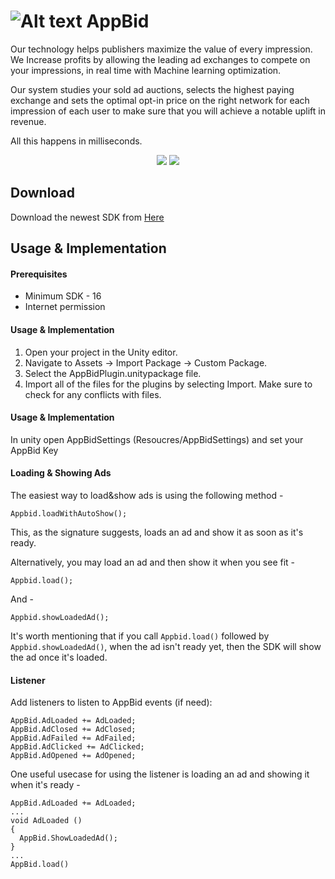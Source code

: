 # ![Alt text](https://appbid.com/img/appbid_logo.png?raw=true "AppBid") AppBid

Our technology helps publishers maximize the value of every impression.
We Increase profits by allowing the leading ad exchanges to compete on your impressions, in real time with Machine learning optimization.

Our system studies your sold ad auctions, selects the highest paying exchange and sets the optimal opt-in price on the right network for each impression of each user to make sure that you will achieve a notable uplift in revenue.

All this happens in milliseconds.

<p align="center"> 
<img src="https://appbid.com/img/appbid_flow.png">
<img src="https://appbid.com/img/appbid_chart.png">
</p>

## Download
Download the newest SDK from [Here](https://www.google.com)

## Usage & Implementation

#### Prerequisites
* Minimum SDK - 16
* Internet permission

#### Usage & Implementation
1. Open your project in the Unity editor.
2. Navigate to Assets -> Import Package -> Custom Package.
3. Select the AppBidPlugin.unitypackage file.
4. Import all of the files for the plugins by selecting Import. Make sure to check for any conflicts with files.

#### Usage & Implementation
In unity open AppBidSettings (Resoucres/AppBidSettings) and set your AppBid Key

#### Loading & Showing Ads

The easiest way to load&show ads is using the following method - 

```
Appbid.loadWithAutoShow();
```

This, as the signature suggests, loads an ad and show it as soon as it's ready.

Alternatively, you may load an ad and then show it when you see fit - 
```
Appbid.load();
```

And - 
```
Appbid.showLoadedAd();
```

It's worth mentioning that if you call ```
Appbid.load()
``` followed by ```
Appbid.showLoadedAd()```, when the ad isn't ready yet, then the SDK will show the ad once it's loaded.

#### Listener
Add listeners to listen to AppBid events (if need):

```
AppBid.AdLoaded += AdLoaded;
AppBid.AdClosed += AdClosed;
AppBid.AdFailed += AdFailed;
AppBid.AdClicked += AdClicked;
AppBid.AdOpened += AdOpened;
```

One useful usecase for using the listener is loading an ad and showing it when it's ready - 
```
AppBid.AdLoaded += AdLoaded;
...
void AdLoaded ()
{
  AppBid.ShowLoadedAd();
}
...
AppBid.load()

```


